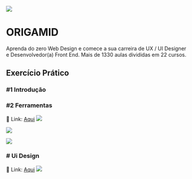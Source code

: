 ![](https://cdn.discordapp.com/attachments/1045720339772088342/1071497690497683456/image.png)
# ORIGAMID
Aprenda do zero Web Design e comece a sua carreira de UX / UI Designer e Desenvolvedor(a) Front End. Mais de 1330 aulas divididas em 22 cursos.

## Exercício Prático
### #1 Introdução
### #2 Ferramentas
🔗 Link: [Aqui](https://github.com/suamirocha/origamid/tree/main/UiDesignParaIniciantes/02_Ferramentas)
![](https://cdn.discordapp.com/attachments/1045720339772088342/1071502880432992306/Ex1_Figma_Origamid.png)

![](https://cdn.discordapp.com/attachments/1045720339772088342/1071502879485079744/Ex1_Figma_Origamid_page_2.png)

![](https://cdn.discordapp.com/attachments/1045720339772088342/1071502879829000242/Ex1_Figma_Origamid_page_3.png)

### # Ui Design
🔗 Link: [Aqui](https://github.com/suamirocha/origamid/tree/main/UiDesignParaIniciantes/03_UiDesign)
![](https://cdn.discordapp.com/attachments/1045720339772088342/1071553044908613744/0302-espaco-pratica_resultado.png)